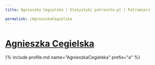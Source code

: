 ```yaml
---
title: Agnieszka Cegielska | Statystyki patronite.pl | Patromierz

permalink: /AgnieszkaCegielska
---
```


# [Agnieszka Cegielska](https://patronite.pl/AgnieszkaCegielska)

{% include profile.md name="AgnieszkaCegielska" prefix="a" %}
